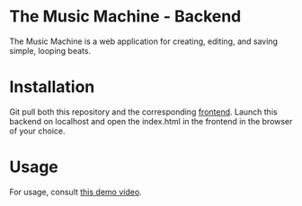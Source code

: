 # The Music Machine - Backend

The Music Machine is a web application for creating, editing, and saving simple, looping beats.

# Installation

Git pull both this repository and the corresponding [frontend](https://github.com/chadpalmer2/the-music-machine-frontend). Launch this backend on localhost and open the index.html in the frontend in the browser of your choice.

# Usage

For usage, consult [this demo video](https://www.youtube.com/watch?v=leRIVEOUZWE&feature=youtu.be).